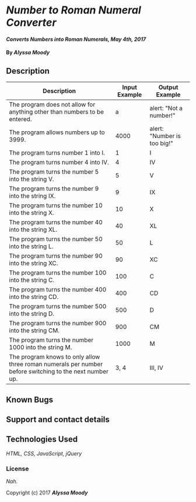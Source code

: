
# _Number to Roman Numeral Converter_

#### _Converts Numbers into Roman Numerals, May 4th, 2017_

#### By _**Alyssa Moody**_

## Description

| Description  | Input Example | Output Example |
| ------------- | ------------- | ------------- |
| The program does not allow for anything other than numbers to be entered.  | a  | alert: "Not a number!"  |
| The program allows numbers up to 3999.  | 4000  | alert: "Number is too big!"  |
| The program turns number 1 into I.  | 1  | I  |
| The program turns number 4 into IV.  | 4  | IV  |
| The program turns the number 5 into the string V.  | 5  | V  |
| The program turns the number 9 into the string IX. | 9  | IX  |
| The program turns the number 10 into the string X.   | 10  | X  |
| The program turns the number 40 into the string XL.  | 40  | XL  |
| The program turns the number 50 into the string L.  | 50  | L  |
| The program turns the number 90 into the string XC.  | 90  | XC  |
| The program turns the number 100 into the string C.  | 100  | C  |
| The program turns the number 400 into the string CD.  | 400  | CD  |
| The program turns the number 500 into the string D.  | 500  | D  |
| The program turns the number 900 into the string CM.  | 900  | CM  |
| The program turns the number 1000 into the string M.  | 1000  | M  |
 | The program knows to only allow three roman numerals per number before switching to the next number up.  | 3, 4  | III, IV  |

 ## Known Bugs


 ## Support and contact details


 ## Technologies Used

 _HTML, CSS, JavaScript, jQuery_

 ### License

 *Nah.*

 Copyright (c) 2017 **_Alyssa Moody_**
